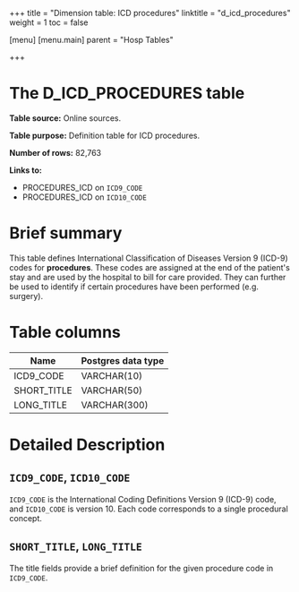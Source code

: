 +++
title = "Dimension table: ICD procedures"
linktitle = "d_icd_procedures"
weight = 1
toc = false

[menu]
  [menu.main]
    parent = "Hosp Tables"

+++

# The D_ICD_PROCEDURES table

**Table source:** Online sources.

**Table purpose:** Definition table for ICD procedures.

**Number of rows:** 82,763

**Links to:**

* PROCEDURES_ICD on `ICD9_CODE`
* PROCEDURES_ICD on `ICD10_CODE`

# Brief summary

This table defines International Classification of Diseases Version 9 (ICD-9) codes for **procedures**. These codes are assigned at the end of the patient's stay and are used by the hospital to bill for care provided. They can further be used to identify if certain procedures have been performed (e.g. surgery).

<!-- # Important considerations -->

# Table columns

Name | Postgres data type
---- | ----
ICD9\_CODE | VARCHAR(10)
SHORT\_TITLE | VARCHAR(50)
LONG\_TITLE | VARCHAR(300)

# Detailed Description

## `ICD9_CODE`, `ICD10_CODE`

`ICD9_CODE` is the International Coding Definitions Version 9 (ICD-9) code, and `ICD10_CODE` is version 10. Each code corresponds to a single procedural concept.

## `SHORT_TITLE`, `LONG_TITLE`

The title fields provide a brief definition for the given procedure code in `ICD9_CODE`.

